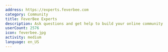 ```yaml
---
address: https://experts.feverbee.com
category: Community
title: FeverBee Experts
description: Ask questions and get help to build your online community
userCount: 2576
icon: feverbee.jpg
activity: medium
language: en_US
---
```

